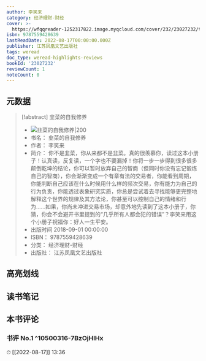 ```yaml
---
author: 李笑来
category: 经济理财-财经
cover: >-
  https://wfqqreader-1252317822.image.myqcloud.com/cover/232/23027232/t7_23027232.jpg
isbn: 9787559428639
lastReadDate: 2022-08-17T00:00:00.000Z
publisher: 江苏凤凰文艺出版社
tags: weread
doc_type: weread-highlights-reviews
bookId: '23027232'
reviewCount: 1
noteCount: 0
---
```


## 元数据

> [!abstract] 韭菜的自我修养
> - ![ 韭菜的自我修养|200](https://wfqqreader-1252317822.image.myqcloud.com/cover/232/23027232/t7_23027232.jpg)
> - 书名： 韭菜的自我修养
> - 作者： 李笑来
> - 简介： 你不是韭菜，你从来都不是韭菜。真的很羡慕你，读过这本小册子！认真读，反复读，一个字也不要漏掉！你将一步一步得到很多很多颠倒乾坤的结论，你可以暂时放弃自己的智商（但同时你没有忘记锻炼自己的智商），你会渐渐变成一个有章有法的交易者，你能看到周期，你能判断自己应该在什么时候用什么样的频次交易，你有能力为自己的行为负责，你能透过表象研究实质，你总是尝试着去寻找能够更完整地解释这个世界的规律及其方法论，你甚至可以控制自己的情绪和行为……如果，你尚未冲进交易市场，却意外地先读到了这本小册子，你猜，你会不会避开书里提到的“几乎所有人都会犯的错误”？李笑来用这个小册子祝福你：好人一生平安。
> - 出版时间 2018-09-01 00:00:00
> - ISBN： 9787559428639
> - 分类： 经济理财-财经
> - 出版社： 江苏凤凰文艺出版社

## 高亮划线

## 读书笔记

## 本书评论

### 书评 No.1  ^10500316-7BzOjHlHx
⏱ [[2022-08-17]]  13:36

